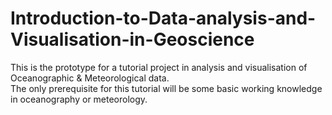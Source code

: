 # Introduction-to-Data-analysis-and-Visualisation-in-Geoscience
This is the prototype for a tutorial project in analysis and visualisation of Oceanographic &amp; Meteorological data.<br/>
The only prerequisite for this tutorial will be some basic working knowledge in oceanography or meteorology.
